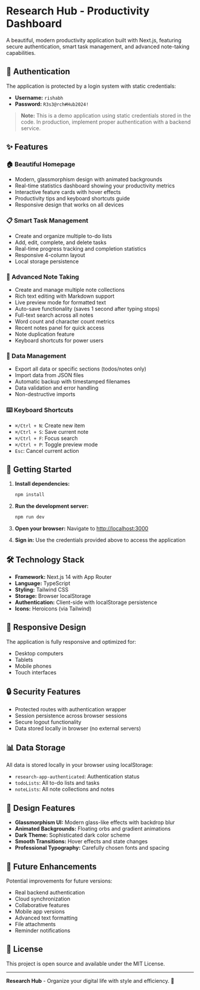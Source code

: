 # Research Hub - Productivity Dashboard

A beautiful, modern productivity application built with Next.js, featuring secure authentication, smart task management, and advanced note-taking capabilities.

## 🔐 Authentication

The application is protected by a login system with static credentials:

- **Username:** `rishabh`
- **Password:** `R3s3@rch#Hub2024!`

> **Note:** This is a demo application using static credentials stored in the code. In production, implement proper authentication with a backend service.

## ✨ Features

### 🏠 Beautiful Homepage
- Modern, glassmorphism design with animated backgrounds
- Real-time statistics dashboard showing your productivity metrics
- Interactive feature cards with hover effects
- Productivity tips and keyboard shortcuts guide
- Responsive design that works on all devices

### 📋 Smart Task Management
- Create and organize multiple to-do lists
- Add, edit, complete, and delete tasks
- Real-time progress tracking and completion statistics
- Responsive 4-column layout
- Local storage persistence

### 📝 Advanced Note Taking
- Create and manage multiple note collections
- Rich text editing with Markdown support
- Live preview mode for formatted text
- Auto-save functionality (saves 1 second after typing stops)
- Full-text search across all notes
- Word count and character count metrics
- Recent notes panel for quick access
- Note duplication feature
- Keyboard shortcuts for power users

### 🔄 Data Management
- Export all data or specific sections (todos/notes only)
- Import data from JSON files
- Automatic backup with timestamped filenames
- Data validation and error handling
- Non-destructive imports

### ⌨️ Keyboard Shortcuts
- `⌘/Ctrl + N`: Create new item
- `⌘/Ctrl + S`: Save current note
- `⌘/Ctrl + F`: Focus search
- `⌘/Ctrl + P`: Toggle preview mode
- `Esc`: Cancel current action

## 🚀 Getting Started

1. **Install dependencies:**
   ```bash
   npm install
   ```

2. **Run the development server:**
   ```bash
   npm run dev
   ```

3. **Open your browser:**
   Navigate to [http://localhost:3000](http://localhost:3000)

4. **Sign in:**
   Use the credentials provided above to access the application

## 🛠️ Technology Stack

- **Framework:** Next.js 14 with App Router
- **Language:** TypeScript
- **Styling:** Tailwind CSS
- **Storage:** Browser localStorage
- **Authentication:** Client-side with localStorage persistence
- **Icons:** Heroicons (via Tailwind)

## 📱 Responsive Design

The application is fully responsive and optimized for:
- Desktop computers
- Tablets
- Mobile phones
- Touch interfaces

## 🔒 Security Features

- Protected routes with authentication wrapper
- Session persistence across browser sessions
- Secure logout functionality
- Data stored locally in browser (no external servers)

## 📊 Data Storage

All data is stored locally in your browser using localStorage:
- `research-app-authenticated`: Authentication status
- `todoLists`: All to-do lists and tasks
- `noteLists`: All note collections and notes

## 🎨 Design Features

- **Glassmorphism UI:** Modern glass-like effects with backdrop blur
- **Animated Backgrounds:** Floating orbs and gradient animations
- **Dark Theme:** Sophisticated dark color scheme
- **Smooth Transitions:** Hover effects and state changes
- **Professional Typography:** Carefully chosen fonts and spacing

## 🚧 Future Enhancements

Potential improvements for future versions:
- Real backend authentication
- Cloud synchronization
- Collaborative features
- Mobile app versions
- Advanced text formatting
- File attachments
- Reminder notifications

## 📄 License

This project is open source and available under the MIT License.

---

**Research Hub** - Organize your digital life with style and efficiency. 🚀
